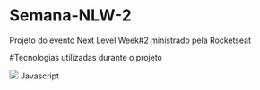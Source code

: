 # Semana-NLW-2
Projeto do evento Next Level Week#2 ministrado pela Rocketseat

#Tecnologias utilizadas durante o projeto
 
    
  <img src="https://img.icons8.com/color/48/000000/html-5.png" /> Javascript




   


